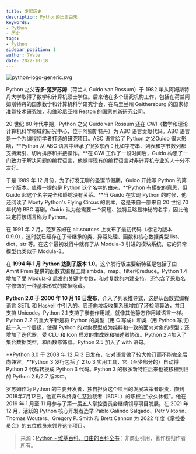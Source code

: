 ```yaml
---
title: 发展历史
description: Python的历史由来
keywords:
- Python
- 历史
tags:
- Python
sidebar_position: 1
author: 7Wate
date: 2022-10-18
---
```


![python-logo-generic.svg](https://static.7wate.com/img/2022/10/18/c0f103b48441b.svg)

Python 之父**吉多·范罗苏姆**（荷兰人 Guido van Rossum）于 1982 年从阿姆斯特丹大学取得了数学和计算机硕士学位。后来他在多个研究机构工作，包括在荷兰阿姆斯特丹的国家数学和计算机科学研究学会，在马里兰州 Gaithersburg 的国家标准暨技术研究院，和维珍尼亚州 Reston 的国家创新研究公司。

20 世纪 80 年代中期，Python 之父 Guido van Rossum 还在 CWI（数学和理论计算机科学领域的研究中心，位于阿姆斯特丹）为 ABC 语言贡献代码。ABC 语言是一个为编程初学者打造的研究项目。ABC 语言给了 Python 之父Guido 很大影响，**Python 从 ABC 语言中继承了很多东西：比如字符串、列表和字节数列都支持索引、切片排序和拼接操作。**在 CWI 工作了一段时间后，Guido 构思了一门致力于解决问题的编程语言，他觉得现有的编程语言对非计算机专业的人十分不友好。

于是 1989 年 12 月份，为了打发无聊的圣诞节假期，Guido 开始写 Python 的第一个版本。值得一提的是 Python 这个名字的由来，**Python 有蟒蛇的意思，但 Guido 起这个名字完全和蟒蛇没有关系。**当 Guido 在实现 Python 的时候，他还阅读了 Monty Python's Flying Circus 的剧本，这是来自一部来自 20 世纪 70 年代的 BBC 喜剧。Guido 认为他需要一个简短、独特且略显神秘的名字，因此他决定将该语言称为 Python。

在 1991 年 2 月，范罗苏姆在 alt.sources 上发布了最初代码（标记为版本0.9.0），这时就已经存在了带继承的类、异常处理、函数和核心数据类型 list、dict、str 等。在这个最初发行中就有了从 Modula-3 引进的模块系统，它的异常模型也类似于 Modula-3。

在 **1994 年 1 月 Python 达到了版本 1.0**。这个发行版主要新特征是包括了由 Amrit Prem 提供的函数式编程工具lambda、map、filter和reduce。Python 1.4 增加了受 Modula-3 启发的关键字参数，和对复数的内建支持，还包含了采取名字修饰的一种基本形式的数据隐藏。

**Python 2.0 于 2000 年 10 月 16 日发布**，介入了列表推导式，这是从函数式编程语言 SETL 和 Haskell 中引入的。它还向垃圾收集系统增加了环检测算法，并且支持 Unicode。Python 2.1 支持了嵌套作用域，就像其他静态作用域语言一样。Python 2.2 的重大革新是将 Python 的类型（用 C 写成）和类（用 Python 写成）统一入一个层级，使得 Python 的对象模型成为纯粹和一致的面向对象的模型；还增加了迭代器，受 CLU 和 Icon 启发的生成器和描述器协议。Python 2.4加入了集合数据类型，和函数修饰器。Python 2.5 加入了 with 语句。

**Python 3.0 于 2008 年 12 月 3 日发布，它对语言做了较大修订而不能完全后向兼容。**Python 3 发行包括了 2 to 3 实用工具，它（至少部分的）自动将 Python 2 代码转换成 Python 3 代码。Python 3 的很多新特性后来也被移植到旧的 Python 2.6/2.7 版本中。

罗苏姆作为 Python 的主要开发者，独自担负这个项目的发展决策者职责，直到2018年7月12日，他宣布从终身仁慈独裁者（BDFL）的职权上“永久休假”。他在 2019 年 1 月至 11 月参与了第一届五人掌控委员会继续领导项目发展。在 2021 年 12 月，活跃的 Python 核心开发者选举 Pablo Galindo Salgado、Petr Viktorin、Thomas Wouters、Gregory P. Smith 和 Brett Cannon 为 2022 年度《掌控委员会》的五位成员来领导这个项目。

> 来源：[Python - 维基百科，自由的百科全书](https://zh.wikipedia.org/wiki/Python#%E6%AD%B7%E5%8F%B2)；非商业引用，著作权归作者所有。
